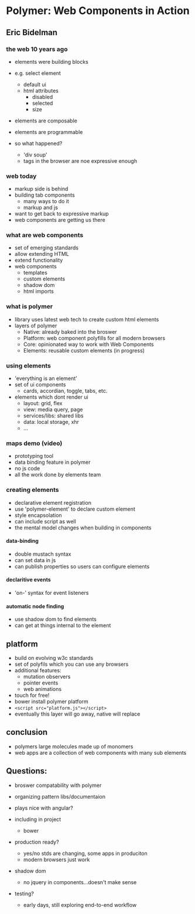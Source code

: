 # Polymer: Web Components in Action
## Eric Bidelman

### the web 10 years ago
- elements were building blocks
- e.g. select element
  - default ui
  - html attributes
    - disabled
    - selected
    - size

- elements are composable
- elements are programmable
- so what happened?
  - 'div soup'
  - tags in the browser are noe expressive enough

### web today
- markup side is behind
- building tab components
  - many ways to do it
  - markup and js
- want to get back to expressive markup
- web components are getting us there

### what are web components
- set of emerging standards
- allow extending HTML
- extend functionality
- web components
  - templates
  - custom elements
  - shadow dom
  - html imports

### what is polymer
- library uses latest web tech to create custom html elements
- layers of polymer
  - Native: already baked into the broswer
  - Platform: web component polyfills for all modern browsers
  - Core: opinionated way to work with Web Components
  - Elements: reusable custom elements (in progress)

### using elements
- 'everything is an element'
- set of ui components
  - cards, accordian, toggle, tabs, etc.
- elements which dont render ui
  - layout: grid, flex
  - view: media query, page
  - services/libs: shared libs
  - data: local storage, xhr
  - ...

### maps demo (video)
- prototyping tool
- data binding feature in polymer
- no js code
- all the work done by elements team

### creating elements
- declarative element registration
- use 'polymer-element' to declare custom element
- style encapsolation
- can include script as well
- the mental model changes when building in components

#### data-binding
- double mustach syntax
- can set data in js
- can publish properties so users can configure elements

#### declaritive events
- 'on-' syntax for event listeners

#### automatic node finding
- use shadow dom to find elements
- can get at things internal to the element

## platform
- build on evolving w3c standards
- set of polyfils which you can use any browsers
- additional features:
  - mutation observers
  - pointer events
  - web animations
- touch for free!
- bower install polymer platform
- `<script src="platform.js"></script>`
- eventually this layer will go away, native will replace

## conclusion
- polymers large molecules made up of monomers
- web apps are a collection of web components with many sub elements

## Questions:
- broswer compatability with polymer
- organizing pattern libs/documentaion
- plays nice with angular?

- including in project
  - bower
- production ready? 
  - yes/no stds are changing, some apps in produciton
  - modern browsers just work
- shadow dom
  - no jquery in components...doesn't make sense
- testing?
  - early days, still exploring end-to-end workflow
  